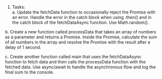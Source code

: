 1. Tasks:
  <br>a. Update the fetchData function to occasionally reject the Promise with an error. Handle the error in the catch block when using .then() and in the catch block of the fetchDataAsync function. Use Math.random().

  b. Create a new function called processData that takes an array of numbers as a parameter and returns a Promise. Inside the Promise, calculate the sum of all numbers in the array and resolve the Promise with the result after a delay of 1 second.
  
  c. Create another function called main that uses the fetchDataAsync function to fetch data and then calls the processData function with the fetched data. Use async/await to handle the asynchronous flow and log the final sum to the console.
